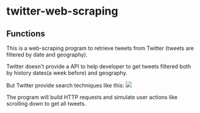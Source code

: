 # twitter-web-scraping

## Functions


This is a web-scraping program to retrieve tweets from Twitter (tweets are filtered by date and geography).

Twitter doesn't provide a API to help developer to get tweets filtered both by history dates(a week before) and geography. 


But Twitter provide search techniques like this:
![](https://ws2.sinaimg.cn/large/006tNc79gy1fmo0as8gw7j31kw0iddhm.jpg)

The program will build HTTP requests and simulate user actions like scrolling down to get all tweets.
